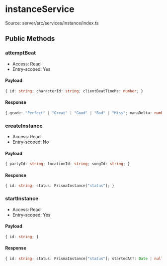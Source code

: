 # instanceService

Source: server/src/services/instance/index.ts

## Public Methods

### attemptBeat

- Access: Read
- Entry-scoped: Yes

#### Payload

```ts
{ id: string; characterId: string; clientBeatTimeMs: number; }
```

#### Response

```ts
{ grade: "Perfect" | "Great" | "Good" | "Bad" | "Miss"; manaDelta: number; rateDelta: number; }
```

### createInstance

- Access: Read
- Entry-scoped: No

#### Payload

```ts
{ partyId: string; locationId: string; songId: string; }
```

#### Response

```ts
{ id: string; status: PrismaInstance["status"]; }
```

### startInstance

- Access: Read
- Entry-scoped: Yes

#### Payload

```ts
{ id: string; }
```

#### Response

```ts
{ id: string; status: PrismaInstance["status"]; startedAt?: Date | null; }
```
